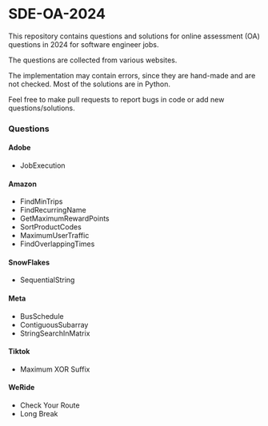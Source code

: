 # SDE-OA-2024
This repository contains questions and solutions for online assessment (OA) questions in 2024 for software engineer jobs. 

The questions are collected from various websites. 

The implementation may contain errors, since they are hand-made and are not checked. Most of the solutions are in Python. 

Feel free to make pull requests to report bugs in code or add new questions/solutions. 


### Questions
#### Adobe
- JobExecution
#### Amazon
- FindMinTrips
- FindRecurringName
- GetMaximumRewardPoints
- SortProductCodes
- MaximumUserTraffic
- FindOverlappingTimes
#### SnowFlakes
- SequentialString
#### Meta
- BusSchedule
- ContiguousSubarray
- StringSearchInMatrix
#### Tiktok
- Maximum XOR Suffix
#### WeRide
- Check Your Route
- Long Break